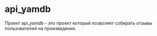 # api_yamdb

Проект api_yamdb - это проект который позволяет собирать отзывы пользователей на произведения.
